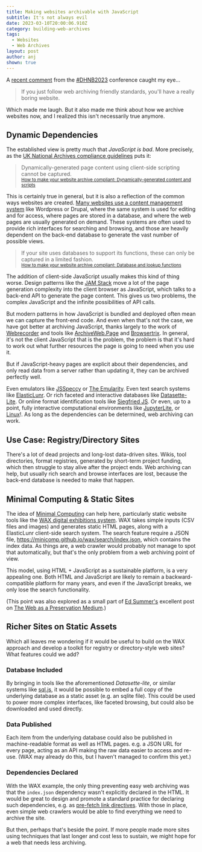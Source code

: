 ```yaml
---
title: Making websites archivable with JavaScript
subtitle: It's not always evil
date: 2023-03-10T20:00:06.910Z
category: building-web-archives
tags:
  - Websites
  - Web Archives
layout: post
author: anj
shown: true
---
```

A [recent comment](https://mstdn.social/@quinnanya/109982604342822356) from the [\#DHNB2023](https://mstdn.social/tags/DHNB2023) conference caught my eye...

> If you just follow web archiving friendly standards, you'll have a really boring website.

Which made me laugh. But it also made me think about how we archive websites now, and I realized this isn't necessarily true anymore.

<!--break-->

## Dynamic Dependencies

The established view is pretty much that *JavaScript is bad*. More precisely, as the [UK National Archives compliance guidelines](https://www.nationalarchives.gov.uk/webarchive/archive-a-website/how-to-make-your-website-compliant/#Link6) puts it:

> Dynamically-generated page content using client-side scripting cannot be captured.\
> <small>[How to make your website archive compliant: Dynamically-generated content and scripts](https://www.nationalarchives.gov.uk/webarchive/archive-a-website/how-to-make-your-website-compliant/#Link6)</small>

This is certainly true in general, but it is also a reflection of the common ways websites are created. [Many websites use a content management system](https://almanac.httparchive.org/en/2021/cms) like Wordpress or Drupal, where the same system is used for editing and for access, where pages are stored in a database, and where the web pages are usually generated on demand.  These systems are often used to provide rich interfaces for searching and browsing, and those are heavily dependent on the back-end database to generate the vast number of possible views. 

> If your site uses databases to support its functions, these can only be captured in a limited fashion.\
> <small>[How to make your website archive compliant: Database and lookup functions](https://www.nationalarchives.gov.uk/webarchive/archive-a-website/how-to-make-your-website-compliant/#Link9)</small>

The addition of client-side JavaScript usually makes this kind of thing worse. Design patterns like the [JAM Stack](https://almanac.httparchive.org/en/2021/cms) move a lot of the page generation complexity into the client browser as JavaScript, which talks to a back-end API to generate the page content. This gives us two problems, the complex JavaScript and the infinite possibilities of API calls.

But modern patterns in how JavaScript is bundled and deployed often mean we can capture the front-end code. And even when that's not the case, we have got better at archiving JavaScript, thanks largely to the work of [Webrecorder](https://webrecorder.net/) and tools like [ArchiveWeb.Page](https://archiveweb.page/) and [Browsertrix](https://github.com/webrecorder/browsertrix-crawler#readme). In general, it's not the client JavaScript that is the problem, the problem is that it's hard to work out what further resources the page is going to need when you use it.

But if JavaScript-heavy pages are explicit about their dependencies, and only read data from a server rather than updating it, they can be archived perfectly well.

Even emulators like [JSSpeccy](https://jsspeccy.zxdemo.org/) or [The Emularity](https://wiki.archiveteam.org/index.php/Emularity). Even text search systems like [ElasticLunr](http://elasticlunr.com/). Or rich faceted and interactive databases like [Datasette-Lite](https://github.com/simonw/datasette-lite#readme). Or online format identification tools like [Siegfried JS](https://siegfried-js.glitch.me/). Or even, up to a point, fully interactive computational environments like [JupyterLite](https://jupyterlite.readthedocs.io/en/latest/), or [Linux](https://bellard.org/jslinux/)!. As long as the dependencies can be determined, web archiving can work.

## Use Case: Registry/Directory Sites

There's a lot of dead projects and long-lost data-driven sites. Wikis, tool directories, format registries, generated by short-term project funding, which then struggle to stay alive after the project ends. Web archiving can help, but usually rich search and browse interfaces are lost, because the back-end database is needed to make that happen.

## Minimal Computing & Static Sites

The idea of [Minimal Computing](https://go-dh.github.io/mincomp/about/) can help here, particularly static website tools like the [WAX digital exhibitions system](https://minicomp.github.io/wax/). WAX takes simple inputs (CSV files and images) and generates static HTML pages, along with a ElasticLunr client-side search system. The search feature require a JSON file, <https://minicomp.github.io/wax/search/index.json>, which contains the index data. As things are, a web crawler would probably not manage to spot that automatically, but that's the only problem from a web archiving point of view.

This model, using HTML + JavaScript as a sustainable platform, is a very appealing one.  Both HTML and JavaScript are likely to remain a backward-compatible platform for many years, and even if the JavaScript breaks, we only lose the search functionality. 

(This point was also explored as a small part of [Ed Summer's](https://inkdroid.org/about/) excellent post on [The Web as a Preservation Medium](https://inkdroid.org/2013/11/26/the-web-as-a-preservation-medium/).)

## Richer Sites on Static Assets

Which all leaves me wondering if it would be useful to build on the WAX approach and develop a toolkit for registry or directory-style web sites? What features could we add?

### Database Included

By bringing in tools like the aforementioned _Datasette-lite_, or similar systems like [sql.js](https://sql.js.org/), it would be possible to embed a full copy of the underlying database as a static asset (e.g. an sqlite file).  This could be used to power more complex interfaces, like faceted browsing, but could also be downloaded and used directly.

### Data Published

Each item from the underlying database could also be published in machine-readable format as well as HTML pages. e.g. a JSON URL for every page, acting as an API making the raw data easier to access and re-use. (WAX may already do this, but I haven't managed to confirm this yet.)

### Dependencies Declared

With the WAX example, the only thing preventing easy web archiving was that the `index.json` dependency wasn't explicitly declared in the HTML.  It would be great to design and promote a standard practice for declaring such dependencies, e.g. as 
[pre-fetch link directives](https://developer.mozilla.org/en-US/docs/Web/HTTP/Link_prefetching_FAQ). With those in place, even simple web crawlers would be able to find everything we need to archive the site.

But then, perhaps that's beside the point. If more people made more sites using techniques that last longer and cost less to sustain, we might hope for a web that needs less archiving.

